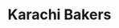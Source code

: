 ---
title: "Karachi Bakers"
url: /karachi/karachi-bakers-w386-m6q-316-2-federal-b-area-hussainabad-block-3-gulberg-town/
shop: bakery
---